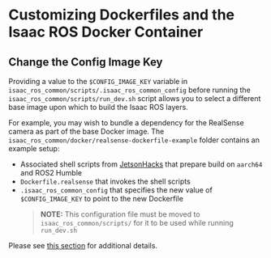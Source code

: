 # Customizing Dockerfiles and the Isaac ROS Docker Container

## Change the Config Image Key
Providing a value to the `$CONFIG_IMAGE_KEY` variable in `isaac_ros_common/scripts/.isaac_ros_common_config` before running the `isaac_ros_common/scripts/run_dev.sh` script allows you to select a different base image upon which to build the Isaac ROS layers.

For example, you may wish to bundle a dependency for the RealSense camera as part of the base Docker image. The `isaac_ros_common/docker/realsense-dockerfile-example` folder contains an example setup:
- Associated shell scripts from [JetsonHacks](https://jetsonhacks.com/) that prepare build on `aarch64` and ROS2 Humble
- `Dockerfile.realsense` that invokes the shell scripts
- `.isaac_ros_common_config` that specifies the new value of `$CONFIG_IMAGE_KEY` to point to the new Dockerfile
    > **NOTE:** This configuration file must be moved to `isaac_ros_common/scripts/` for it to be used while running `run_dev.sh`

Please see [this section](../README.md#configuring-run_devsh) for additional details.
